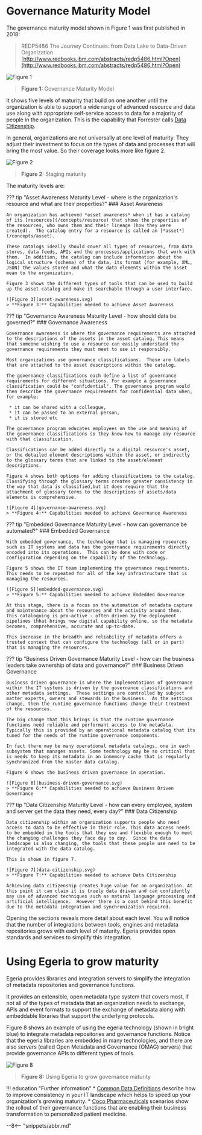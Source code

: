 <!-- SPDX-License-Identifier: CC-BY-4.0 -->
<!-- Copyright Contributors to the ODPi Egeria project. -->

# Governance Maturity Model

The governance maturity model shown in Figure 1 was first published in 2018:

> REDP5486 The Journey Continues: from Data Lake to Data-Driven Organization
> [http://www.redbooks.ibm.com/abstracts/redp5486.html?Open](http://www.redbooks.ibm.com/abstracts/redp5486.html?Open)

![Figure 1](governance-maturity-model.svg)
> **Figure 1:** Governance Maturity Model

It shows five levels of maturity that build on one another until the organization is able to support a wide range of advanced resource and data use along with appropriate self-service access to data for a majority of people in the organization. This is the capability that Forrester calls [Data Citizenship](https://www.forrester.com/webinar/Data+Governance+20+The+Journey+Toward+Data+Citizenship/-/E-WEB21683).

In general, organizations are not universally at one level of maturity. They adjust their investment to focus on the types of data and processes that will bring the most value.  So their coverage looks more like figure 2.

![Figure 2](governance-maturity-model-progress.svg)
> **Figure 2:** Staging maturity

The maturity levels are:

??? tip "Asset Awareness Maturity Level - where is the organization's resource and what are their properties?"
    ### Asset Awareness
    
    An organization has achieved *asset awareness* when it has a catalog of its [resources](/concepts/resource) that shows the properties of the resources, who owns them and their lineage (how they were created).  The catalog entry for a resource is called an [*asset*](/concepts/asset).
    
    These catalogs ideally should cover all types of resources, from data stores, data feeds, APIs and the processes/applications that work with them.  In addition, the catalog can include information about the logical structure (schema) of the data, its format (for example, XML, JSON) the values stored and what the data elements within the asset mean to the organization.
    
    Figure 3 shows the different types of tools that can be used to build up the asset catalog and make it searchable through a user interface.
    
    ![Figure 3](asset-awareness.svg)
    > **Figure 3:** Capabilities needed to achieve Asset Awareness

??? tip "Governance Awareness Maturity Level - how should data be governed?"
    ### Governance Awareness
    
    Governance awareness is where the governance requirements are attached to the descriptions of the assets in the asset catalog. This means that someone wishing to use a resource can easily understand the governance requirements they must meet to use it responsibly.
    
    Most organizations use governance classifications.  These are labels that are attached to the asset descriptions within the catalog.
    
    The governance classifications each define a list of governance requirements for different situations. For example a governance classification could be "confidential". The governance program would then describe the governance requirements for confidential data when, for example:
     
     * it can be shared with a colleague,
     * it can be passed to an external person,
     * it is stored etc
    
    The governance program educates employees on the use and meaning of the governance classifications so they know how to manage any resource with that classification.
    
    Classifications can be added directly to a digital resource's asset, or the detailed element descriptions within the asset, or indirectly to the glossary terms that are linked to the asset/element descriptions.
    
    Figure 4 shows both options for adding classifications to the catalog. Classifying through the glossary terms creates greater consistency in the way that data is classified,but it does require that the attachment of glossary terms to the descriptions of assets/data elements is comprehensive.
    
    ![Figure 4](governance-awareness.svg)
    > **Figure 4:** Capabilities needed to achieve Governance Awareness

??? tip "Embedded Governance Maturity Level - how can governance be automated?"
    ### Embedded Governance
    
    With embedded governance, the technology that is managing resources such as IT systems and data has the governance requirements directly encoded into its operations.  This can be done with code or configuration depending on the capability of the technology.
    
    Figure 5 shows the IT team implementing the governance requirements.  This needs to be repeated for all of the key infrastructure that is managing the resources.
    
    ![Figure 5](embedded-governance.svg)
    > **Figure 5:** Capabilities needed to achieve Emdedded Governance
    
    At this stage, there is a focus on the automation of metadata capture and maintenance about the resources and the activity around them.  This cataloguing is pro-active - often driven by the deployment pipelines thhat brings new digital capability online, so the metadata becomes, comprehensive, accurate and up-to-date.
    
    This increase in the breadth and reliability of metadata offers a trusted context that can configure the technology (all or in part) that is managing the resources. 
    
??? tip "Business Driven Governance Maturity Level - how can the business leaders take ownership of data and governance?"
    ### Business Driven Governance
    
    Business driven governance is where the implementations of governance within the IT systems is driven by the governance classifications and other metadata settings.  These settings are controlled by subject matter experts, owners and stewards in the business.  As the settings change, then the runtime governance functions change their treatment of the resources.
    
    The big change that this brings is that the runtime governance functions need reliable and performant access to the metadata.  Typically this is provided by an operational metadata catalog that its tuned for the needs of the runtime governance components.
    
    In fact there may be many operational metadata catalogs, one in each subsystem that manages assets. Some technology may be so critical that is needs to keep its metadata in an inmemory cache that is regularly synchronized from the master data catalog.
    
    Figure 6 shows the business driven governance in operation.
    
    ![Figure 6](business-driven-governance.svg)
    > **Figure 6:** Capabilities needed to achieve Business Driven Governance
    

??? tip "Data Citizenship Maturity Level - how can every employee, system and server get the data they need, every day?"
    ### Data Citizenship
    
    Data citizenship within an organization supports people who need access to data to be effective in their role. This data access needs to be embedded in the tools that they use and flexible enough to meet the changing challenges they face day to day.  Since the data landscape is also changing, the tools that these people use need to be integrated with the data catalog.
    
    This is shown in figure 7.
    
    ![Figure 7](data-citizenship.svg)
    > **Figure 7:** Capabilities needed to achieve Data Citizenship
    
    Achieving data citizenship creates huge value for an organization. At this point it can claim it is truely data driven and can confidently may use of advanced techniques such as natural language processing and artificial intelligence.  However there is a cost behind this benefit due to the metadata integration and synchronization required.


Opening the sections reveals more detail about each level. You will notice that the number of integrations between tools, engines and metadata repositories grows with each level of maturity. Egeria provides open standards and services to simplify this integration.

# Using Egeria to grow maturity

Egeria provides libraries and integration servers to simplify the integration of metadata repositories and governance functions.

It provides an extensible, open metadata type system that covers most, if not all of the types of metadata that an organization needs to exchange, APIs and event formats to support the exchange of metadata along with embeddable libraries that support the underlying protocols.

Figure 8 shows an example of using the egeria technology (shown in bright blue) to integrate metadata repositories and governance functions.  Notice that the egeria libraries are embedded in many technologies, and there are also servers (called Open Metadata and Governance (OMAG) servers) that provide governance APIs to different types of tools.

![Figure 8](maturity-with-egeria.svg)
> **Figure 8:** Using Egeria to grow governance maturity

!!! education "Further information"
    * [Common Data Definitions](/practices/common-data-definitions/overview) describe how to improve consistency in your IT landscape which helps to speed up your organization's growing maturity.
    * [Coco Pharmaceuticals](/practices/coco-pharmaceuticals) scenarios show the rollout of their governance functions that are enabling their business transformation to personalized patient medicine.

--8<-- "snippets/abbr.md"
